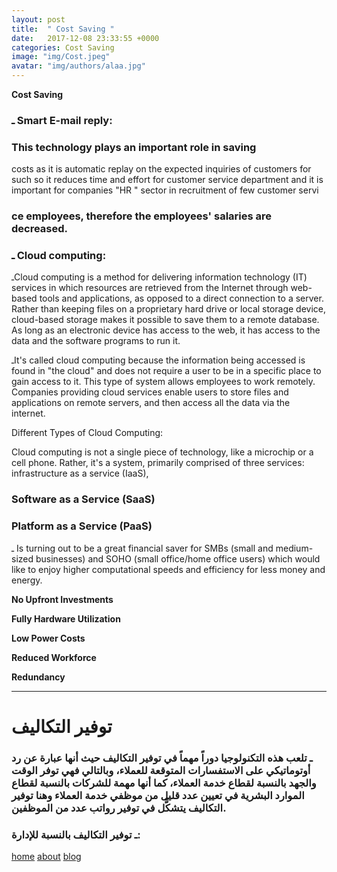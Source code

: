 ```yaml
---
layout: post
title:  " Cost Saving "
date:   2017-12-08 23:33:55 +0000
categories: Cost Saving
image: "img/Cost.jpeg"
avatar: "img/authors/alaa.jpg"
---
```



**Cost Saving**
### ـ Smart E-mail reply:
### This technology plays an important role in saving
costs as it is automatic 
replay on the expected inquiries of customers for such so it reduces time and effort for customer service department and it is important for companies &quot;HR &quot; sector in recruitment of few customer servi



### ce employees, therefore the employees&#39; salaries are decreased.

### ـ Cloud computing:

 ـCloud computing is a method for delivering information technology (IT) services in which resources are retrieved from the Internet through web-based tools and applications, as opposed to a direct connection to a server. Rather than keeping files on a proprietary hard drive or local storage device, cloud-based storage makes it possible to save them to a remote database. As long as an electronic device has access to the web, it has access to the data and the software programs to run it.

 ـIt&#39;s called cloud computing because the information being accessed is found in &quot;the cloud&quot; and does not require a user to be in a specific place to gain access to it. This type of system allows employees to work remotely. Companies providing cloud services enable users to store files and applications on remote servers, and then access all the data via the internet.



Different Types of Cloud Computing:

Cloud computing is not a single piece of technology, like a microchip or a cell phone. Rather, it&#39;s a system, primarily comprised of three services: infrastructure as a service (IaaS),


### Software as a Service (SaaS)

### Platform as a Service (PaaS)


ـ Is turning out to be a great financial saver for SMBs (small and medium-sized businesses) and SOHO (small office/home office users) which would like to enjoy higher computational speeds and efficiency for less money and energy.


**No Upfront Investments**

**Fully Hardware Utilization**

**Low Power Costs**

**Reduced Workforce**

**Redundancy**


________________________________________
# توفير التكاليف
### ـ تلعب هذه التكنولوجيا دوراً مهماً في توفير التكاليف حيث أنها عبارة عن رد أوتوماتيكي على الاستفسارات المتوقعة للعملاء، وبالتالي فهي توفر الوقت والجهد بالنسبة لقطاع خدمة العملاء، كما أنها مهمة للشركات بالنسبة لقطاع الموارد البشرية في تعيين عدد قليل من موظفي خدمة العملاء وهنا توفير التكاليف يتشكًّل في توفير رواتب عدد من الموظفين.
### ـ توفير التكاليف بالنسبة للإدارة:





<nav>
            <a href="{{ site.baseurl }}/">home</a>
            <a href="{{ site.baseurl }}/about">about</a>
             <a href="{{ site.baseurl }}/blog">blog</a>
</nav>
